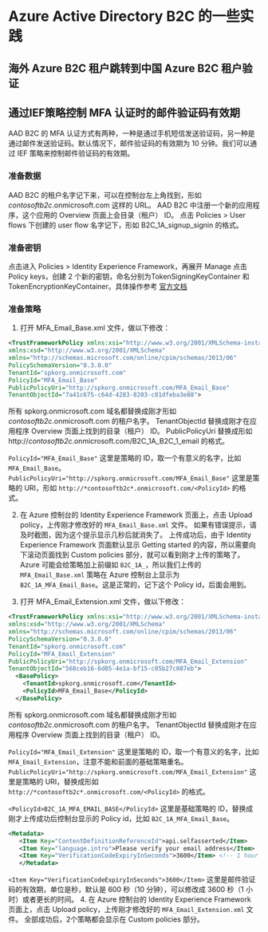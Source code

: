 # Azure Active Directory B2C 的一些实践
## 海外 Azure B2C 租户跳转到中国 Azure B2C 租户验证

## 通过IEF策略控制 MFA 认证时的邮件验证码有效期
AAD B2C 的 MFA 认证方式有两种，一种是通过手机短信发送验证码，另一种是通过邮件发送验证码。默认情况下，邮件验证码的有效期为 10 分钟。我们可以通过 IEF 策略来控制邮件验证码的有效期。

### 准备数据
AAD B2C 的租户名字记下来，可以在控制台左上角找到，形如 *contosoftb2c*.onmicrosoft.com 这样的 URL。
AAD B2C 中注册一个新的应用程序，这个应用的 Overview 页面上会目录（租户） ID。
点击 Policies > User flows 下创建的 user flow 名字记下，形如 B2C_1A_signup_signin 的格式。

### 准备密钥
点击进入 Policies > Identity Experience Framework，再展开 Manage 点击 Policy keys，创建 2 个新的密钥，命名分别为TokenSigningKeyContainer 和 TokenEncryptionKeyContainer。具体操作参考 [官方文档](https://docs.azure.cn/zh-cn/active-directory-b2c/tutorial-create-user-flows?pivots=b2c-custom-policy#create-the-encryption-key)

### 准备策略
1. 打开 MFA_Email_Base.xml 文件，做以下修改：

```xml
<TrustFrameworkPolicy xmlns:xsi="http://www.w3.org/2001/XMLSchema-instance"
xmlns:xsd="http://www.w3.org/2001/XMLSchema"
xmlns="http://schemas.microsoft.com/online/cpim/schemas/2013/06"
PolicySchemaVersion="0.3.0.0"
TenantId="spkorg.onmicrosoft.com"
PolicyId="MFA_Email_Base"
PublicPolicyUri="http://spkorg.onmicrosoft.com/MFA_Email_Base"
TenantObjectId="7a41c675-c64d-4283-8203-c81dfeba3e88">
```
所有 spkorg.onmicrosoft.com 域名都替换成刚才形如 *contosoftb2c*.onmicrosoft.com 的租户名字。 TenantObjectId 替换成刚才在应用程序 Overview 页面上找到的目录（租户） ID。 PublicPolicyUri 替换成形如 http://*contosoftb2c*.onmicrosoft.com/B2C_1A_B2C_1_email 的格式。

`PolicyId="MFA_Email_Base"` 这里是策略的 ID，取一个有意义的名字，比如 `MFA_Email_Base`。
`PublicPolicyUri="http://spkorg.onmicrosoft.com/MFA_Email_Base"` 这里是策略的 URI，形如 `http://*contosoftb2c*.onmicrosoft.com/<PolicyId>` 的格式。

2. 在 Azure 控制台的 Identity Experience Framework 页面上，点击 Upload policy，上传刚才修改好的 `MFA_Email_Base.xml` 文件。
如果有错误提示，请及时截图，因为这个提示显示几秒后就消失了。
上传成功后，由于 Identity Experience Framework 页面默认显示 Getting started 的内容，所以需要向下滚动页面找到 Custom policies 部分，就可以看到刚才上传的策略了。Azure 可能会给策略加上前缀如 `B2C_1A_`，所以我们上传的 `MFA_Email_Base.xml` 策略在 Azure 控制台上显示为 `B2C_1A_MFA_Email_Base`。这是正常的，记下这个 Policy id，后面会用到。

3. 打开 MFA_Email_Extension.xml 文件，做以下修改：

```xml
<TrustFrameworkPolicy xmlns:xsi="http://www.w3.org/2001/XMLSchema-instance"
xmlns:xsd="http://www.w3.org/2001/XMLSchema"
xmlns="http://schemas.microsoft.com/online/cpim/schemas/2013/06"
PolicySchemaVersion="0.3.0.0"
TenantId="spkorg.onmicrosoft.com"
PolicyId="MFA_Email_Extension"
PublicPolicyUri="http://spkorg.onmicrosoft.com/MFA_Email_Extension"
TenantObjectId="568ceb16-6d05-4e1a-bf15-c05b27c087eb">
  <BasePolicy>
    <TenantId>spkorg.onmicrosoft.com</TenantId>
    <PolicyId>MFA_Email_Base</PolicyId>
  </BasePolicy>
```
所有 spkorg.onmicrosoft.com 域名都替换成刚才形如 *contosoftb2c*.onmicrosoft.com 的租户名字。 TenantObjectId 替换成刚才在应用程序 Overview 页面上找到的目录（租户） ID。

`PolicyId="MFA_Email_Extension"` 这里是策略的 ID，取一个有意义的名字，比如 `MFA_Email_Extension`，注意不能和前面的基础策略重名。
`PublicPolicyUri="http://spkorg.onmicrosoft.com/MFA_Email_Extension"` 这里是策略的 URI，替换成形如 `http://*contosoftb2c*.onmicrosoft.com/<PolicyId>` 的格式。

`<PolicyId>B2C_1A_MFA_EMAIL_BASE</PolicyId>` 这里是基础策略的 ID，替换成刚才上传成功后控制台显示的 Policy id，比如 `B2C_1A_MFA_Email_Base`。

```xml
<Metadata>
   <Item Key="ContentDefinitionReferenceId">api.selfasserted</Item>
   <Item Key="language.intro">Please verify your email address</Item>
   <Item Key="VerificationCodeExpiryInSeconds">3600</Item> <!-- 1 hour -->
   </Metadata>
```
`<Item Key="VerificationCodeExpiryInSeconds">3600</Item>` 这里是邮件验证码的有效期，单位是秒，默认是 600 秒（10 分钟），可以修改成 3600 秒（1 小时）或者更长的时间。
4. 在 Azure 控制台的 Identity Experience Framework 页面上，点击 Upload policy，上传刚才修改好的 `MFA_Email_Extension.xml` 文件。
全部成功后，2个策略都会显示在 Custom policies 部分。